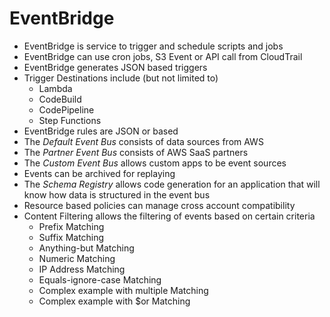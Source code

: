 # EventBridge

- EventBridge is service to trigger and schedule scripts and jobs
- EventBridge can use cron jobs, S3 Event or API call from CloudTrail
- EventBridge generates JSON based triggers
- Trigger Destinations include (but not limited to)
    - Lambda
    - CodeBuild
    - CodePipeline
    - Step Functions
- EventBridge rules are JSON or based
- The *Default Event Bus* consists of data sources from AWS
- The *Partner Event Bus* consists of AWS SaaS partners
- The *Custom Event Bus* allows custom apps to be event sources
- Events can be archived for replaying
- The *Schema Registry* allows code generation for an application that will know how data is structured in the event bus
- Resource based policies can manage cross account compatibility
- Content Filtering allows the filtering of events based on certain criteria
    - Prefix Matching
    - Suffix Matching
    - Anything-but Matching
    - Numeric Matching
    - IP Address Matching
    - Equals-ignore-case Matching
    - Complex example with multiple Matching 
    - Complex example with $or Matching
